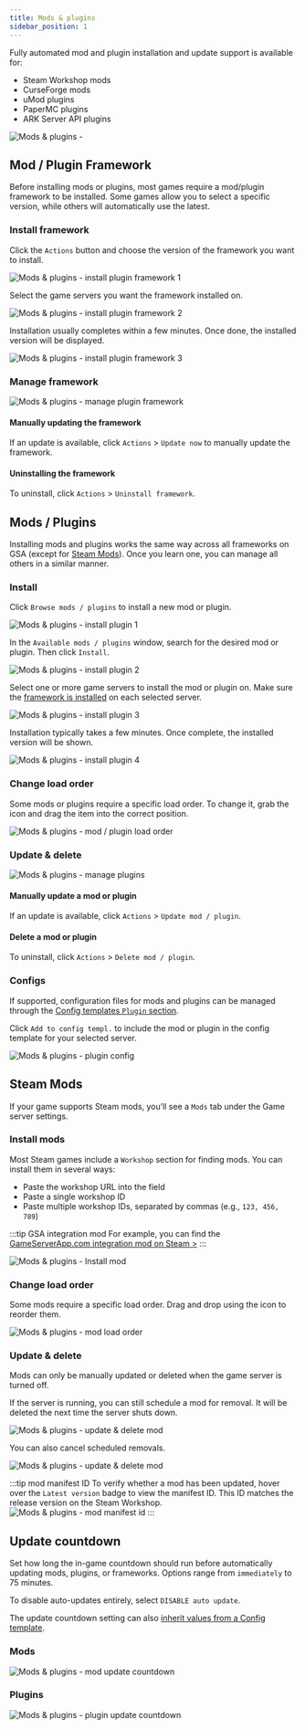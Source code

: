```yaml
---
title: Mods & plugins
sidebar_position: 1
---
```


Fully automated mod and plugin installation and update support is available for:

- Steam Workshop mods  
- CurseForge mods  
- uMod plugins  
- PaperMC plugins  
- ARK Server API plugins

![Mods & plugins - ](/img/dashboard/gameserver/mods_plugins/mod_overview.jpg)

## Mod / Plugin Framework

Before installing mods or plugins, most games require a mod/plugin framework to be installed. Some games allow you to select a specific version, while others will automatically use the latest.

### Install framework

Click the `Actions` button and choose the version of the framework you want to install.

![Mods & plugins - install plugin framework 1](/img/dashboard/gameserver/mods_plugins/install_plugin_framework_1.jpg)

Select the game servers you want the framework installed on.

![Mods & plugins - install plugin framework 2](/img/dashboard/gameserver/mods_plugins/install_plugin_framework_2.jpg)

Installation usually completes within a few minutes. Once done, the installed version will be displayed.

![Mods & plugins - install plugin framework 3](/img/dashboard/gameserver/mods_plugins/install_plugin_framework_3.jpg)

### Manage framework

![Mods & plugins - manage plugin framework](/img/dashboard/gameserver/mods_plugins/plugin_framework_manage.jpg)

#### Manually updating the framework

If an update is available, click `Actions` > `Update now` to manually update the framework.

#### Uninstalling the framework

To uninstall, click `Actions` > `Uninstall framework`.

## Mods / Plugins

Installing mods and plugins works the same way across all frameworks on GSA (except for [Steam Mods](#steam-mods)). Once you learn one, you can manage all others in a similar manner.

### Install

Click `Browse mods / plugins` to install a new mod or plugin.

![Mods & plugins - install plugin 1](/img/dashboard/gameserver/mods_plugins/install_plugin_1.jpg)

In the `Available mods / plugins` window, search for the desired mod or plugin. Then click `Install`.

![Mods & plugins - install plugin 2](/img/dashboard/gameserver/mods_plugins/install_plugin_2.jpg)

Select one or more game servers to install the mod or plugin on. Make sure the [framework is installed](/dashboard/game_servers/mods_plugins#mod--plugin-framework) on each selected server.

![Mods & plugins - install plugin 3](/img/dashboard/gameserver/mods_plugins/install_plugin_3.jpg)

Installation typically takes a few minutes. Once complete, the installed version will be shown.

![Mods & plugins - install plugin 4](/img/dashboard/gameserver/mods_plugins/install_plugin_4.jpg)

### Change load order

Some mods or plugins require a specific load order. To change it, grab the <Icon icon="fa-solid fa-sort" /> icon and drag the item into the correct position.

![Mods & plugins - mod / plugin load order](/img/dashboard/gameserver/mods_plugins/change_mod-plugin_load_order.jpg)

### Update & delete

![Mods & plugins - manage plugins](/img/dashboard/gameserver/mods_plugins/manage_plugin.jpg)

#### Manually update a mod or plugin

If an update is available, click `Actions` > `Update mod / plugin`.

#### Delete a mod or plugin

To uninstall, click `Actions` > `Delete mod / plugin`.

### Configs

If supported, configuration files for mods and plugins can be managed through the [Config templates `Plugin` section](/dashboard/game_servers/config_templates#mod--plugin-configs).

Click `Add to config templ.` to include the mod or plugin in the config template for your selected server.

![Mods & plugins - plugin config](/img/dashboard/gameserver/mods_plugins/plugin_config.jpg)

## Steam Mods

If your game supports Steam mods, you’ll see a `Mods` tab under the Game server settings.

### Install mods

Most Steam games include a `Workshop` section for finding mods. You can install them in several ways:

- Paste the workshop URL into the field  
- Paste a single workshop ID  
- Paste multiple workshop IDs, separated by commas (e.g., `123, 456, 789`)

:::tip GSA integration mod
For example, you can find the [GameServerApp.com integration mod on Steam >](https://steamcommunity.com/sharedfiles/filedetails/?id=2107956699)
:::

![Mods & plugins - Install mod](/img/dashboard/gameserver/mods_plugins/install_mod.jpg)

### Change load order

Some mods require a specific load order. Drag and drop using the <Icon icon="fa-solid fa-sort" /> icon to reorder them.

![Mods & plugins - mod load order](/img/dashboard/gameserver/mods_plugins/change_mod_load_order.jpg)

### Update & delete

Mods can only be manually updated or deleted when the game server is turned off.

If the server is running, you can still schedule a mod for removal. It will be deleted the next time the server shuts down.

![Mods & plugins - update & delete mod](/img/dashboard/gameserver/mods_plugins/update_delete_mod.jpg)

You can also cancel scheduled removals.

![Mods & plugins - update & delete mod](/img/dashboard/gameserver/mods_plugins/mod_cancel_scheduled_delete.jpg)

:::tip mod manifest ID
To verify whether a mod has been updated, hover over the `Latest version` badge to view the manifest ID. This ID matches the release version on the Steam Workshop. \
![Mods & plugins - mod manifest id](/img/dashboard/gameserver/mods_plugins/mod_manifest_id.jpg)
:::

## Update countdown

Set how long the in-game countdown should run before automatically updating mods, plugins, or frameworks. Options range from `immediately` to 75 minutes.

To disable auto-updates entirely, select `DISABLE auto update`.

The update countdown setting can also [inherit values from a Config template](/dashboard/game_servers/config_templates#settings).

### Mods

![Mods & plugins - mod update countdown](/img/dashboard/gameserver/mods_plugins/mod_update_countdown.jpg)

### Plugins

![Mods & plugins - plugin update countdown](/img/dashboard/gameserver/mods_plugins/plugin_update_countdown.jpg)
